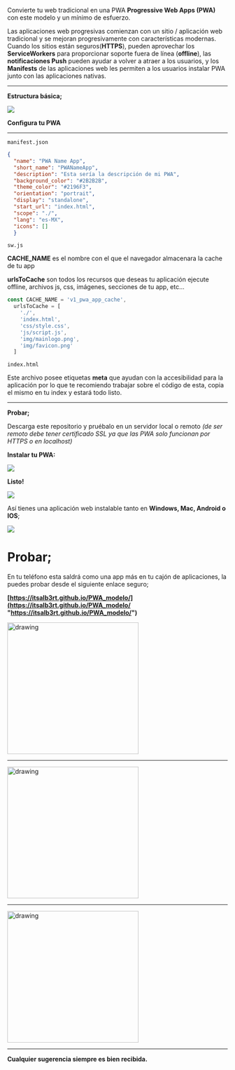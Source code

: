 Convierte tu web tradicional en una PWA **Progressive Web Apps (PWA)** con este modelo y un mínimo de esfuerzo.

Las aplicaciones web progresivas comienzan con un sitio / aplicación web tradicional y se mejoran progresivamente con características modernas. 
Cuando los sitios están seguros(**HTTPS**), pueden aprovechar los **ServiceWorkers** para proporcionar soporte fuera de línea (**offline**), las **notificaciones Push** pueden ayudar a volver a atraer a los usuarios, y los **Manifests** de las aplicaciones web les permiten a los usuarios instalar PWA junto con las aplicaciones nativas.

---

**Estructura básica;**


[![](https://i.imgur.com/1mMKfVJ.png)](https://i.imgur.com/1mMKfVJ.png)

**Configura tu PWA**

---

`manifest.json`


```json
{
  "name": "PWA Name App",
  "short_name": "PWANameApp",
  "description": "Esta sería la descripción de mi PWA",
  "background_color": "#2B2B2B",
  "theme_color": "#2196F3",
  "orientation": "portrait",
  "display": "standalone",
  "start_url": "index.html",
  "scope": "./",
  "lang": "es-MX",
  "icons": []
  }
```
`sw.js`

**CACHE_NAME** es el nombre con el que el navegador almacenara la cache de tu app

**urlsToCache** son todos los recursos que deseas tu aplicación ejecute offline, archivos js, css, imágenes, secciones de tu app, etc…

```javascript
const CACHE_NAME = 'v1_pwa_app_cache',
  urlsToCache = [
    './',
    'index.html',
    'css/style.css',
    'js/script.js',
    'img/mainlogo.png',
    'img/favicon.png'
  ]
```
`index.html`

Este archivo posee etiquetas **meta** que ayudan con la accesibilidad para la aplicación por lo que te recomiendo trabajar sobre el código de esta, copia el mismo en tu index y estará todo listo.

---

**Probar;**

Descarga este repositorio y pruébalo en un servidor local o remoto *(de ser remoto debe tener certificado SSL ya que las PWA solo funcionan por HTTPS o en localhost)*

**Instalar tu PWA:**

[![](https://i.imgur.com/CeRx4Qs.png)](https://i.imgur.com/CeRx4Qs.png)


**Listo!**

[![](https://i.imgur.com/k8qpxTY.png)](https://i.imgur.com/k8qpxTY.png)

Así tienes una aplicación web instalable tanto en **Windows, Mac, Android o IOS**;

[![](https://i.imgur.com/B6s1BW0.png)](https://i.imgur.com/B6s1BW0.png)

# Probar;

En tu teléfono esta saldrá como una app más en tu cajón de aplicaciones, la puedes probar desde el siguiente enlace seguro;

**[https://itsalb3rt.github.io/PWA_modelo/](https://itsalb3rt.github.io/PWA_modelo/ "https://itsalb3rt.github.io/PWA_modelo/")**

<img src="https://i.imgur.com/Wy7vKHc.png" alt="drawing" width="300"/>

---

<img src="https://i.imgur.com/Znm9vuC.png" alt="drawing" width="300"/>

---

<img src="https://i.imgur.com/ZkGrzkN.png" alt="drawing" width="300"/>

---

**Cualquier sugerencia siempre es bien recibida.**
